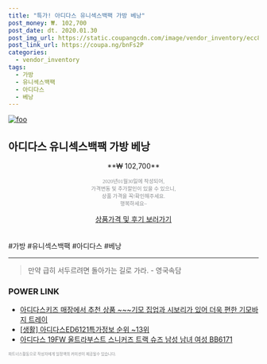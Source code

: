 ```yaml
--- 
title: "특가! 아디다스 유니섹스백팩 가방 베낭" 
post_money: ₩. 102,700 
post_date: dt. 2020.01.30 
post_img_url: https://static.coupangcdn.com/image/vendor_inventory/ecc8/e8c51220777896ab81d45c41711fbd1d75a32cced0d2da5b40f6912b1e8f.jpg 
post_link_url: https://coupa.ng/bnFs2P 
categories: 
  - vendor_inventory 
tags: 
  - 가방 
  - 유니섹스백팩 
  - 아디다스 
  - 베낭 
--- 
```

[![foo](https://static.coupangcdn.com/image/vendor_inventory/ecc8/e8c51220777896ab81d45c41711fbd1d75a32cced0d2da5b40f6912b1e8f.jpg)](https://coupa.ng/bnFs2P) 

## 아디다스 유니섹스백팩 가방 베낭 
<p style="text-align: center;">**₩ 102,700**</p> 
<p style="text-align: center;"><span style="color: #898c8f; font-family: Georgia,Times,serif; font-size: 0.75em;">2020년01월30일에 작성되어, <br>가격변동 및 추가할인이 있을 수 있으니,<br> 상품 가격을 꼭!확인해주세요.<br>행복하세요~</span> 
</p>	 
<div markdown="0" style="text-align: center;"><a href="https://coupa.ng/bnFs2P" class="btn btn--success">상품가격 및 후기 보러가기</a></div> 
<br><br> 
  #가방 #유니섹스백팩 #아디다스 #베낭 
<hr> 

> 만약 급히 서두르려면 돌아가는 길로 가라. - 영국속담 


### POWER LINK

* <a href="https://blog.naver.com/sakai111/221783956644" target="_blank">아디다스키즈 매장에서 추천 상품 ~~~기모 집업과 시보리가 있어 더욱 편한 기모바지 트레이</a>
* <a href="https://blog.naver.com/sakai111/221774792395" target="_blank"> [생활] 아디다스ED6121특가정보 순위 ~13위</a>
* <a href="https://blog.naver.com/sakai111/221784418690" target="_blank">아디다스 19FW 울트라부스트 스니커즈 트랙 슈즈 남성 남녀 여성 BB6171</a>

<span style="color: #898c8f; font-family: Georgia,Times,serif; font-size: 0.55em;">파트너스활동으로 작성자에게 일정액의 커미션이 제공될수 있습니다.</span> 
